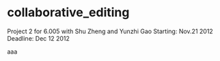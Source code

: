 collaborative_editing
=====================

Project 2 for 6.005 with Shu Zheng and Yunzhi Gao
Starting: Nov.21 2012
Deadline: Dec 12 2012

aaa
